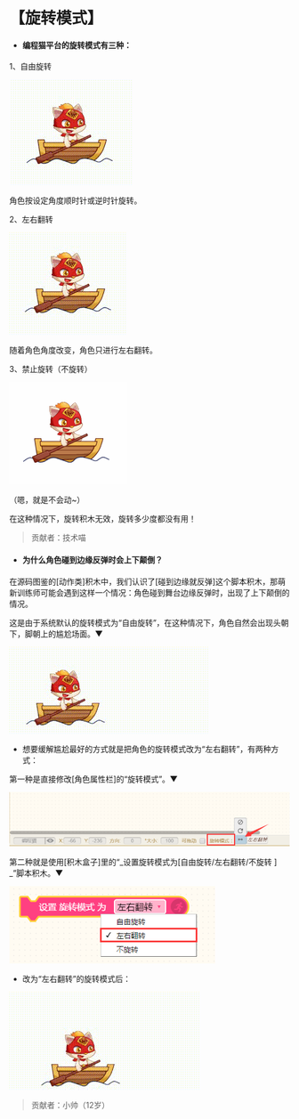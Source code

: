 # 【旋转模式】

* #### 编程猫平台的旋转模式有三种：

1、自由旋转

![](./assets/自由旋转.gif)

角色按设定角度顺时针或逆时针旋转。

2、左右翻转

![](./assets/左右翻转.gif)

随着角色角度改变，角色只进行左右翻转。

3、禁止旋转（不旋转）

![](./assets/禁止旋转.gif)

（嗯，就是不会动~）

在这种情况下，旋转积木无效，旋转多少度都没有用！

> 贡献者：技术喵

* #### **为什么角色碰到边缘反弹时会上下颠倒？**

在源码图鉴的\[动作类\]积木中，我们认识了\[碰到边缘就反弹\]这个脚本积木，那萌新训练师可能会遇到这样一个情况：角色碰到舞台边缘反弹时，出现了上下颠倒的情况。

这是由于系统默认的旋转模式为“自由旋转”，在这种情况下，角色自然会出现头朝下，脚朝上的尴尬场面。▼

![](./assets/上下颠倒.gif)

* 想要缓解尴尬最好的方式就是把角色的旋转模式改为“左右翻转”，有两种方式：

第一种是直接修改\[角色属性栏\]的“旋转模式”。▼

![](./assets/旋转模式.png)

第二种就是使用\[积木盒子\]里的“_设置旋转模式为\[自由旋转/左右翻转/不旋转 \] _”脚本积木。▼

![](./assets/设置模式.png)

* 改为“左右翻转”的旋转模式后：

![](./assets/左右翻转模式.gif)

> 贡献者：小帅（12岁）



